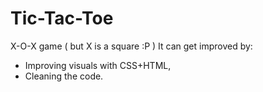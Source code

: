# Tic-Tac-Toe
X-O-X game ( but X is a square :P )
It can get improved by:
- Improving visuals with CSS+HTML,
- Cleaning the code.
